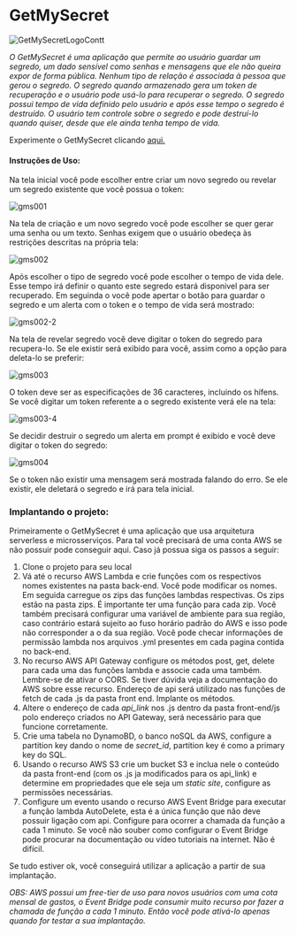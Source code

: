 
# GetMySecret
![GetMySecretLogoContt](https://user-images.githubusercontent.com/76691413/182848532-d7364cb3-e930-43cb-968e-988ff9e81063.png)


*O GetMySecret é uma aplicação que permite ao usuário guardar um segredo, um dado sensível como senhas e mensagens que ele não queira expor de forma pública. Nenhum tipo de relação é associada à pessoa que gerou o segredo. O segredo quando armazenado gera um token de recuperação e o usuário pode usá-lo para recuperar o segredo. O segredo possui tempo de vida definido pelo usuário e após esse tempo o segredo é destruído. O usuário tem controle sobre o segredo e pode destruí-lo quando quiser, desde que ele ainda tenha tempo de vida.*

Experimente o GetMySecret clicando <a href="http://gmsmistiko.s3-website-sa-east-1.amazonaws.com/index.html" target="_blank">aqui.</a>

#### Instruções de Uso:
Na tela inicial você pode escolher entre criar um novo segredo ou revelar um segredo existente que você possua o token:

![gms001](https://user-images.githubusercontent.com/76691413/182849663-a8061612-6d9a-4222-8452-493a77c08a35.png)

Na tela de criação e um novo segredo você pode escolher se quer gerar uma senha ou um texto. Senhas exigem que o usuário obedeça às restrições descritas na própria tela:

![gms002](https://user-images.githubusercontent.com/76691413/182850143-b0dd478a-a06e-4929-b441-29809853ae8b.png)

Após escolher o tipo de segredo você pode escolher o tempo de vida dele. Esse tempo irá definir o quanto este segredo estará disponivel para ser recuperado. Em seguinda o você pode apertar o botão para guardar o segredo e um alerta com o token e o tempo de vida será mostrado:

![gms002-2](https://user-images.githubusercontent.com/76691413/182851454-dc0384dc-6f3d-4857-8432-03ab5f2cfa26.png)

Na tela de revelar segredo você deve digitar o token do segredo para recupera-lo. Se ele existir será exibido para você, assim como a opção para deleta-lo se preferir:

![gms003](https://user-images.githubusercontent.com/76691413/182851963-36d827ff-3699-404b-882c-a65cf69a22ea.png)

O token deve ser as especificações de 36 caracteres, incluindo os hífens. Se você digitar um token referente a o segredo existente verá ele na tela:

![gms003-4](https://user-images.githubusercontent.com/76691413/182852516-49ae36a2-e57d-49c5-b09d-019f273b2147.png)

Se decidir destruir o segredo um alerta em prompt é exibido e você deve digitar o token do segredo:

![gms004](https://user-images.githubusercontent.com/76691413/182852864-7407e6e5-ae15-4e00-a56c-f983aadda56c.png)

Se o token não existir uma mensagem será mostrada falando do erro. Se ele existir, ele deletará o segredo e irá para tela inicial.

### Implantando o projeto:

Primeiramente o GetMySecret é uma aplicação que usa arquitetura serverless e microsserviços. Para tal você precisará de uma conta AWS se não possuir pode conseguir aqui. Caso já possua siga os passos a seguir:

1. Clone o projeto para seu local
1. Vá até o recurso AWS Lambda e crie funções com os respectivos nomes existentes na pasta back-end. Você pode modificar os nomes. Em seguida carregue os zips das funções lambdas respectivas. Os zips estão na pasta zips. É importante ter uma função para cada zip. Você também precisará configurar uma variável de ambiente para sua região, caso contrário estará sujeito ao fuso horário  padrão do AWS e isso pode não corresponder a o da sua região. Você pode checar informações de permissão lambda nos arquivos .yml presentes em cada pagina contida no back-end.
1. No recurso AWS API Gateway configure os métodos post, get, delete para cada uma das funções lambda e associe cada uma também. Lembre-se de ativar o CORS. Se tiver dúvida veja a documentação do AWS sobre esse recurso. Endereço de api será utilizado nas funções de fetch de cada .js da pasta front end. Implante os métodos.
1. Altere o endereço de cada *api_link* nos .js dentro da pasta front-end/js polo endereço criados no API Gateway, será necessário para que funcione corretamente.
1. Crie uma tabela no DynamoBD, o banco noSQL da AWS, configure a partition key dando o nome de *secret_id*, partition key é como a primary key do SQL.
1. Usando o recurso AWS S3 crie um bucket S3 e inclua nele o conteúdo da pasta front-end (com os .js ja modificados para os api_link) e determine em propriedades que ele seja um *static site*, configure as permissões necessárias.
1. Configure um evento usando o recurso AWS Event Bridge para executar a função lambda AutoDelete, esta é a única função que não deve possuir ligação com api. Configure para ocorrer a chamada da função a cada 1 minuto. Se você não souber como configurar o Event Bridge pode procurar na documentação ou vídeo tutoriais na internet. Não é difícil.

Se tudo estiver ok, você conseguirá utilizar a aplicação a partir de sua implantação.

*OBS: AWS possui um free-tier de uso para novos usuários com uma cota mensal de gastos, o Event Bridge pode consumir muito recurso por fazer a chamada de função a cada 1 minuto. Então você pode ativá-lo apenas quando for testar a sua implantação.*

